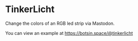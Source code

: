 # TinkerLicht

Change the colors of an RGB led strip via Mastodon.

You can view an example at https://botsin.space/@tinkerlicht
